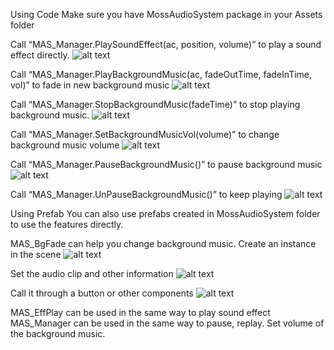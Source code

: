 Using Code
Make sure you have MossAudioSystem package in your Assets folder

Call “MAS_Manager.PlaySoundEffect(ac, position, volume)” to play a sound effect directly.
![alt text]([http://url/to/img.png](https://github.com/chewingF/MossAusioSys/blob/main/Readme%20Imgae/Image1.png?raw=true))

Call “MAS_Manager.PlayBackgroundMusic(ac, fadeOutTime, fadeInTime, vol)” to fade in new background music
![alt text]([http://url/to/img.png](https://github.com/chewingF/MossAusioSys/blob/main/Readme%20Imgae/Image2.png?raw=true))

Call “MAS_Manager.StopBackgroundMusic(fadeTime)” to stop playing background music.
![alt text]([http://url/to/img.png](https://github.com/chewingF/MossAusioSys/blob/main/Readme%20Imgae/Image3.png?raw=true))

Call “MAS_Manager.SetBackgroundMusicVol(volume)” to change background music volume
![alt text]([http://url/to/img.png](https://github.com/chewingF/MossAusioSys/blob/main/Readme%20Imgae/Image4.png?raw=true))

Call “MAS_Manager.PauseBackgroundMusic()” to pause background music
![alt text]([http://url/to/img.png](https://github.com/chewingF/MossAusioSys/blob/main/Readme%20Imgae/Image5.png?raw=true))

Call “MAS_Manager.UnPauseBackgroundMusic()” to keep playing
![alt text]([http://url/to/img.png](https://github.com/chewingF/MossAusioSys/blob/main/Readme%20Imgae/Image6.png?raw=true))


Using Prefab
You can also use prefabs created in MossAudioSystem folder to use the features directly.

MAS_BgFade can help you change background music. 
Create an instance in the scene
![alt text]([http://url/to/img.png](https://github.com/chewingF/MossAusioSys/blob/main/Readme%20Imgae/Image7.png?raw=true))

Set the audio clip and other information
![alt text]([http://url/to/img.png](https://github.com/chewingF/MossAusioSys/blob/main/Readme%20Imgae/Image8.png?raw=true))

Call it through a button or other components
![alt text]([http://url/to/img.png](https://github.com/chewingF/MossAusioSys/blob/main/Readme%20Imgae/Image9.png?raw=true))


MAS_EffPlay can be used in the same way to play sound effect
MAS_Manager can be used in the same way to pause, replay. Set volume of the background music.




